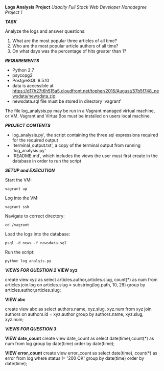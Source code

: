 **Logs Analysis Project** 
*Udacity Full Stack Web Developer Nanodegree Project 1*

***TASK***

Analyze the logs and answer questions:

1. What are the most popular three articles of all time?
2. Who are the most popular article authors of all time?
3. On what days was the percentage of hits greater than 1?

***REQUIREMENTS***

- Python 2.7
- psycopg2
- PostgreSQL 9.5.10
- data is accessible at https://d17h27t6h515a5.cloudfront.net/topher/2016/August/57b5f748_newsdata/newsdata.zip
- newsdata.sql file must be stored in directory 'vagrant'

The file log_analysis.py may be run in a Vagrant managed virtual machine, or VM.
Vagrant and VirtualBox must be installed on users local machine.

***PROJECT CONTENTS***

- log_analysis.py', the script containing the three sql expressions required for the required output
- 'terminal_output.txt', a copy of the terminal output from running 'log_analysis.py'
- 'README.md', which includes the views the user must first create in the database in order to run the script

***SETUP and EXECUTION***

Start the VM:

	vagrant up

Log into the VM:

	vagrant ssh

Navigate to correct directory:

	cd /vagrant

Load the logs into the database:

	psql -d news -f newsdata.sql

Run the script:

	python log_analyis.py

***VIEWS FOR QUESTION 2***
**VIEW xyz**

create view xyz as select articles.author,articles.slug, count(\*) as num from articles join log on articles.slug = substring(log.path, 10, 28) group by articles.author,articles.slug;

**VIEW abc**

create view abc as select authors.name, xyz.slug, xyz.num from xyz join authors on authors.id = xyz.author group by authors.name, xyz.slug, xyz.num;


***VIEWS FOR QUESTION 3***

**VIEW date_count**
 create view date_count as select date(time),count(\*) as num from log group by date(time) order by date(time);

**VIEW error_count** 
create view error_count as select date(time), count(\*) as error from log where status != '200 OK' group by date(time) order by date(time);

   

